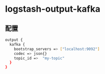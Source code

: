# logstash-output-kafka

## 配置

```sh
output {
  kafka {
    bootstrap_servers => ["localhost:9092"]
    codec => json{}
    topic_id =>  "my-topic"
  }
}
```
